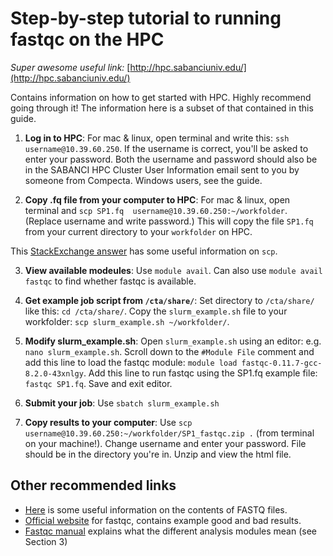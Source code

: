 # Step-by-step tutorial to running fastqc on the HPC

*Super awesome useful link:* [http://hpc.sabanciuniv.edu/](http://hpc.sabanciuniv.edu/) 

Contains information on how to get started with HPC. Highly recommend going through it! The information here is a subset of that contained in this guide.

1. **Log in to HPC**: 
For mac & linux, open terminal and write this: `ssh username@10.39.60.250`. If the username is correct, you'll be asked to enter your password. Both the username and password should also be in the SABANCI HPC Cluster User Information email sent to you by someone from Compecta. Windows users, see the guide.

2. **Copy .fq file from your computer to HPC**:
For mac & linux, open terminal and `scp SP1.fq  username@10.39.60.250:~/workfolder`. (Replace username and write password.) This will copy the file `SP1.fq` from your current directory to your `workfolder` on HPC. 

This [StackExchange answer](https://unix.stackexchange.com/a/188289) has some useful information on `scp`. 

3. **View available modeules**: 
Use `module avail`. Can also use `module avail fastqc` to find whether fastqc is available. 

4. **Get example job script from `/cta/share/`**: 
Set directory to `/cta/share/` like this: `cd /cta/share/`. Copy the `slurm_example.sh` file to your workfolder: `scp slurm_example.sh ~/workfolder/`. 

5. **Modify slurm_example.sh**: Open `slurm_example.sh` using an editor: e.g. `nano slurm_example.sh`. Scroll down to the `#Module File` comment and add this line to load the fastqc module: `module load fastqc-0.11.7-gcc-8.2.0-43xnlgy`. Add this line to run fastqc using the SP1.fq example file: `fastqc SP1.fq`. Save and exit editor.

6. **Submit your job**: Use `sbatch slurm_example.sh`

7. **Copy results to your computer**: Use `scp username@10.39.60.250:~/workfolder/SP1_fastqc.zip .` (from terminal on your machine!). Change username and enter your password. File should be in the directory you're in. Unzip and view the html file. 


## Other recommended links

* [Here](https://hbctraining.github.io/Intro-to-rnaseq-hpc-O2/lessons/02_assessing_quality.html) is some useful information on the contents of FASTQ files.
* [Official website](https://www.bioinformatics.babraham.ac.uk/projects/fastqc/) for fastqc, contains example good and bad results.
* [Fastqc manual](https://dnacore.missouri.edu/PDF/FastQC_Manual.pdf) explains what the different analysis modules mean (see Section 3)











